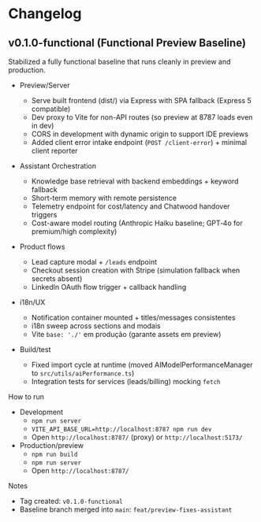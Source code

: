 # Changelog

## v0.1.0-functional (Functional Preview Baseline)

Stabilized a fully functional baseline that runs cleanly in preview and production.

- Preview/Server
  - Serve built frontend (dist/) via Express with SPA fallback (Express 5 compatible)
  - Dev proxy to Vite for non-API routes (so preview at 8787 loads even in dev)
  - CORS in development with dynamic origin to support IDE previews
  - Added client error intake endpoint (`POST /client-error`) + minimal client reporter

- Assistant Orchestration
  - Knowledge base retrieval with backend embeddings + keyword fallback
  - Short-term memory with remote persistence
  - Telemetry endpoint for cost/latency and Chatwood handover triggers
  - Cost-aware model routing (Anthropic Haiku baseline; GPT‑4o for premium/high complexity)

- Product flows
  - Lead capture modal + `/leads` endpoint
  - Checkout session creation with Stripe (simulation fallback when secrets absent)
  - LinkedIn OAuth flow trigger + callback handling

- i18n/UX
  - Notification container mounted + titles/messages consistentes
  - i18n sweep across sections and modais
  - Vite `base: './'` em produção (garante assets em preview)

- Build/test
  - Fixed import cycle at runtime (moved AIModelPerformanceManager to `src/utils/aiPerformance.ts`)
  - Integration tests for services (leads/billing) mocking `fetch`

How to run
- Development
  - `npm run server`
  - `VITE_API_BASE_URL=http://localhost:8787 npm run dev`
  - Open `http://localhost:8787/` (proxy) or `http://localhost:5173/`
- Production/preview
  - `npm run build`
  - `npm run server`
  - Open `http://localhost:8787/`

Notes
- Tag created: `v0.1.0-functional`
- Baseline branch merged into `main`: `feat/preview-fixes-assistant`

